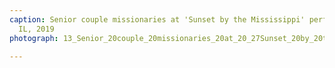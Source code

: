 ```yaml
---
caption: Senior couple missionaries at 'Sunset by the Mississippi' performance, Nauvoo,
  IL, 2019
photograph: 13_Senior_20couple_20missionaries_20at_20_27Sunset_20by_20the_20Mississippi_27_20performance_2C_20Nauvoo_2C_20IL_2C_202019_.jpg

---
```

